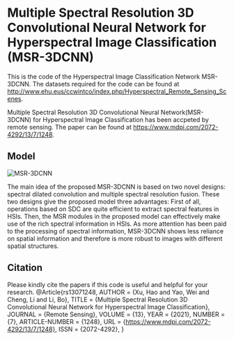 # Multiple Spectral Resolution 3D Convolutional Neural Network for Hyperspectral Image Classification (MSR-3DCNN)

This is the code of the Hyperspectral Image Classification Network MSR-3DCNN.
The datasets required for the code can be found at http://www.ehu.eus/ccwintco/index.php/Hyperspectral_Remote_Sensing_Scenes.

Multiple Spectral Resolution 3D Convolutional Neural Network(MSR-3DCNN) for Hyperspectral Image Classification has been accpeted by remote sensing.
The paper can be found at https://www.mdpi.com/2072-4292/13/7/1248.

## Model
![MSR-3DCNN](https://user-images.githubusercontent.com/66879051/172546821-0c433f40-acf5-41e2-9ccc-41ecf2606a34.jpg)

The main idea of the proposed MSR-3DCNN is based on two novel designs: spectral dilated convolution and multiple spectral resolution fusion. These two designs give the proposed model three advantages: First of all, operations based on SDC are quite efficient to extract spectral features in HSIs. Then, the MSR modules in the proposed model can effectively make use of the rich spectral information in HSIs. As more attention has been paid to the processing of spectral information, MSR-3DCNN shows less reliance on spatial information and therefore is more robust to images with different spatial structures.

## Citation
Please kindly cite the papers if this code is useful and helpful for your research.
@Article{rs13071248,
AUTHOR = {Xu, Hao and Yao, Wei and Cheng, Li and Li, Bo},
TITLE = {Multiple Spectral Resolution 3D Convolutional Neural Network for Hyperspectral Image Classification},
JOURNAL = {Remote Sensing},
VOLUME = {13},
YEAR = {2021},
NUMBER = {7},
ARTICLE-NUMBER = {1248},
URL = {https://www.mdpi.com/2072-4292/13/7/1248},
ISSN = {2072-4292},
}
